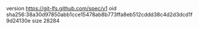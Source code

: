 version https://git-lfs.github.com/spec/v1
oid sha256:38a30d97850abb1cce15478ab8b773ffa8eb512cddd38c4d2d3dcd1f9d24130e
size 28284
